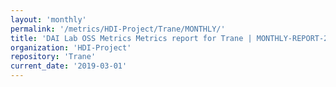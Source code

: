 ```yaml
---
layout: 'monthly'
permalink: '/metrics/HDI-Project/Trane/MONTHLY/'
title: 'DAI Lab OSS Metrics Metrics report for Trane | MONTHLY-REPORT-2019-03-01'
organization: 'HDI-Project'
repository: 'Trane'
current_date: '2019-03-01'
---
```


